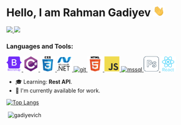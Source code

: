 # Hello, I am Rahman Gadiyev <img src="https://raw.githubusercontent.com/ABSphreak/ABSphreak/master/gifs/Hi.gif" width="30px"></h2>


<p align="left">
  <a href="mailto:gadiyevich0@gmail.com">
    <img src="https://img.shields.io/badge/-gadiyevich0@gmail.com-6633cc?style=flat-square&logo=Gmail&logoColor=white&link=mailto:gadiyevich0@gmail.co" />
  </a>
  <a>
    <img src="https://img.shields.io/badge/Rahman Gadiyev%234446-6633cc?style=flat-square&logo=Discord&logoColor=white" />
  </a>
</p>

<h3 align="left">Languages and Tools:</h3>
<p align="left"> <a href="https://getbootstrap.com" target="_blank"> <img src="https://raw.githubusercontent.com/devicons/devicon/master/icons/bootstrap/bootstrap-plain-wordmark.svg" alt="bootstrap" width="40" height="40"/> </a> <a href="https://www.w3schools.com/cs/" target="_blank"> <img src="https://raw.githubusercontent.com/devicons/devicon/master/icons/csharp/csharp-original.svg" alt="csharp" width="40" height="40"/> </a> <a href="https://www.w3schools.com/css/" target="_blank"> <img src="https://raw.githubusercontent.com/devicons/devicon/master/icons/css3/css3-original-wordmark.svg" alt="css3" width="40" height="40"/> </a> <a href="https://dotnet.microsoft.com/" target="_blank"> <img src="https://raw.githubusercontent.com/devicons/devicon/master/icons/dot-net/dot-net-original-wordmark.svg" alt="dotnet" width="40" height="40"/> </a> <a href="https://git-scm.com/" target="_blank"> <img src="https://www.vectorlogo.zone/logos/git-scm/git-scm-icon.svg" alt="git" width="40" height="40"/> </a> <a href="https://www.w3.org/html/" target="_blank"> <img src="https://raw.githubusercontent.com/devicons/devicon/master/icons/html5/html5-original-wordmark.svg" alt="html5" width="40" height="40"/> </a> <a href="https://developer.mozilla.org/en-US/docs/Web/JavaScript" target="_blank"> <img src="https://raw.githubusercontent.com/devicons/devicon/master/icons/javascript/javascript-original.svg" alt="javascript" width="40" height="40"/> </a> <a href="https://www.microsoft.com/en-us/sql-server" target="_blank"> <img src="https://cdn.worldvectorlogo.com/logos/microsoft-sql-server.svg" alt="mssql" width="40" height="40"/> </a> <a href="https://www.photoshop.com/en" target="_blank"> <img src="https://raw.githubusercontent.com/devicons/devicon/master/icons/photoshop/photoshop-line.svg" alt="photoshop" width="40" height="40"/> </a> <a href="https://reactjs.org/" target="_blank"> <img src="https://raw.githubusercontent.com/devicons/devicon/master/icons/react/react-original-wordmark.svg" alt="react" width="40" height="40"/> </a> </p>

- :mortar_board: Learning: <strong>Rest API</strong>.
- :briefcase: I'm currently available for work.

[![Top Langs](https://github-readme-stats.vercel.app/api/top-langs/?username=gadiyevich&layout=compact)](https://github.com/gadiyevich/github-readme-stats)



<p>&nbsp;<img align="center" src="https://github-readme-stats.vercel.app/api?username=gadiyevich&show_icons=true&locale=en" alt="gadiyevich" /></p>
